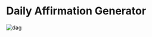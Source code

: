 # Daily Affirmation Generator



![dag](https://github.com/Majo-es/DailyAffirmationGenerator/assets/43044338/2c6eb9a0-a848-48eb-9390-f358cddd96b2)
